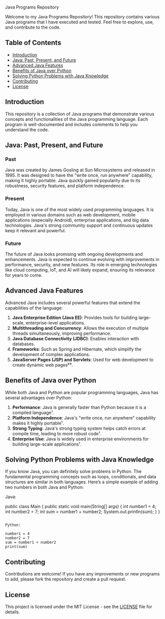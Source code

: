 Java Programs Repository

Welcome to my Java Programs Repository! This repository contains various Java programs that I have executed and tested. Feel free to explore, use, and contribute to the code.

## Table of Contents
- [Introduction](#introduction)
- [Java: Past, Present, and Future](#java-past-present-and-future)
- [Advanced Java Features](#advanced-java-features)
- [Benefits of Java over Python](#benefits-of-java-over-python)
- [Solving Python Problems with Java Knowledge](#solving-python-problems-with-java-knowledge)
- [Contributing](#contributing)
- [License](#license)

## Introduction
This repository is a collection of Java programs that demonstrate various concepts and functionalities of the Java programming language. Each program is well-documented and includes comments to help you understand the code.

## Java: Past, Present, and Future
### Past
Java was created by James Gosling at Sun Microsystems and released in 1995. It was designed to have the "write once, run anywhere" capability, making it highly portable. Java quickly gained popularity due to its robustness, security features, and platform independence.

### Present
Today, Java is one of the most widely used programming languages. It is employed in various domains such as web development, mobile applications (especially Android), enterprise applications, and big data technologies. Java's strong community support and continuous updates keep it relevant and powerful.

### Future
The future of Java looks promising with ongoing developments and enhancements. Java is expected to continue evolving with improvements in performance, security, and new features. Its role in emerging technologies like cloud computing, IoT, and AI will likely expand, ensuring its relevance for years to come.

## Advanced Java Features
Advanced Java includes several powerful features that extend the capabilities of the language:

1. **Java Enterprise Edition (Java EE)**: Provides tools for building large-scale, enterprise-level applications.
2. **Multithreading and Concurrency**: Allows the execution of multiple threads simultaneously, improving performance.
3. **Java Database Connectivity (JDBC)**: Enables interaction with databases.
4. **Frameworks**: Such as Spring and Hibernate, which simplify the development of complex applications.
5. **JavaServer Pages (JSP) and Servlets**: Used for web development to create dynamic web pages⁸⁹.

## Benefits of Java over Python
While both Java and Python are popular programming languages, Java has several advantages over Python:

1. **Performance**: Java is generally faster than Python because it is a compiled language¹.
2. **Platform Independence**: Java's "write once, run anywhere" capability makes it highly portable¹.
3. **Strong Typing**: Java's strong typing system helps catch errors at compile time, leading to more robust code¹.
4. **Enterprise Use**: Java is widely used in enterprise environments for building large-scale applications¹.

## Solving Python Problems with Java Knowledge
If you know Java, you can definitely solve problems in Python. The fundamental programming concepts such as loops, conditionals, and data structures are similar in both languages. Here’s a simple example of adding two numbers in both Java and Python:

Java:

public class Main {
    public static void main(String[] args) {
        int number1 = 4;
        int number2 = 7;
        int sum = number1 + number2;
        System.out.println(sum);
    }
}
```

Python:

number1 = 4
number2 = 7
sum = number1 + number2
print(sum)
```

## Contributing
Contributions are welcome! If you have any improvements or new programs to add, please fork the repository and create a pull request.

## License
This project is licensed under the MIT License - see the [LICENSE](LICENSE) file for details.
